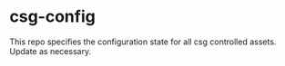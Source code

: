 csg-config
==========

This repo specifies the configuration state for all csg controlled assets.  Update as necessary.
